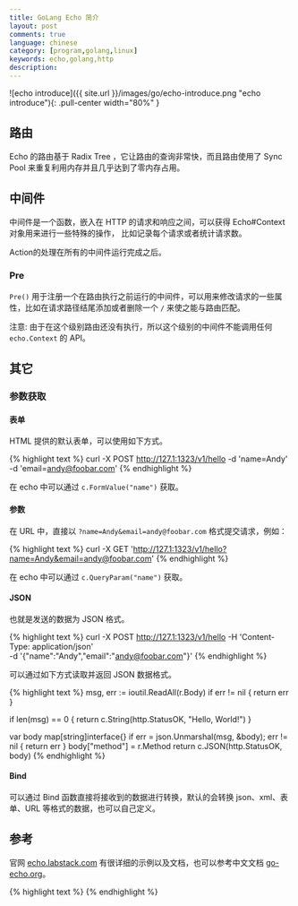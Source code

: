 ```yaml
---
title: GoLang Echo 简介
layout: post
comments: true
language: chinese
category: [program,golang,linux]
keywords: echo,golang,http
description:
---
```



<!-- more -->

![echo introduce]({{ site.url }}/images/go/echo-introduce.png "echo introduce"){: .pull-center width="80%" }


## 路由

Echo 的路由基于 Radix Tree ，它让路由的查询非常快，而且路由使用了 Sync Pool 来重复利用内存并且几乎达到了零内存占用。

## 中间件

中间件是一个函数，嵌入在 HTTP 的请求和响应之间，可以获得 Echo#Context 对象用来进行一些特殊的操作， 比如记录每个请求或者统计请求数。

Action的处理在所有的中间件运行完成之后。

### Pre

`Pre()` 用于注册一个在路由执行之前运行的中间件，可以用来修改请求的一些属性，比如在请求路径结尾添加或者删除一个 `/` 来使之能与路由匹配。

<!--
下面的这几个内建中间件应该被注册在这一级别：

AddTrailingSlash
RemoveTrailingSlash
MethodOverride
-->

注意: 由于在这个级别路由还没有执行，所以这个级别的中间件不能调用任何 `echo.Context` 的 API。

## 其它

### 参数获取

#### 表单

HTML 提供的默认表单，可以使用如下方式。

{% highlight text %}
curl -X POST http://127.1:1323/v1/hello -d 'name=Andy' -d 'email=andy@foobar.com'
{% endhighlight %}

在 echo 中可以通过 `c.FormValue("name")` 获取。

#### 参数

在 URL 中，直接以 `?name=Andy&email=andy@foobar.com` 格式提交请求，例如：

{% highlight text %}
curl -X GET 'http://127.1:1323/v1/hello?name=Andy&email=andy@foobar.com'
{% endhighlight %}

在 echo 中可以通过 `c.QueryParam("name")` 获取。

#### JSON

也就是发送的数据为 JSON 格式。

{% highlight text %}
curl -X POST http://127.1:1323/v1/hello -H 'Content-Type: application/json' \
	-d '{"name":"Andy","email":"andy@foobar.com"}'
{% endhighlight %}

可以通过如下方式读取并返回 JSON 数据格式。

{% highlight text %}
msg, err := ioutil.ReadAll(r.Body)
if err != nil {
	return err
}

if len(msg) == 0 {
	return c.String(http.StatusOK, "Hello, World!")
}

var body map[string]interface{}
if err = json.Unmarshal(msg, &body); err != nil {
	return err
}
body["method"] = r.Method
return c.JSON(http.StatusOK, body)
{% endhighlight %}

#### Bind

可以通过 Bind 函数直接将接收到的数据进行转换，默认的会转换 json、xml、表单、URL 等格式的数据，也可以自己定义。



## 参考

官网 [echo.labstack.com](https://echo.labstack.com/) 有很详细的示例以及文档，也可以参考中文文档 [go-echo.org](http://go-echo.org/)。

<!--
使用 FastHTTP 作为底层的 HTTP 处理，速度要快很多
https://github.com/webx-top/echo
-->

{% highlight text %}
{% endhighlight %}
